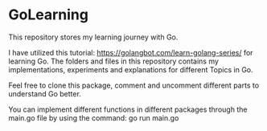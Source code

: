 # GoLearning

This repository stores my learning journey with Go.

I have utilized this tutorial: https://golangbot.com/learn-golang-series/ for learning Go. 
The folders and files in this repository contains my implementations, experiments and explanations for different Topics in Go. 

Feel free to clone this package, comment and uncomment different parts to understand Go better.

You can implement different functions in different packages through the main.go file by using the command: go run main.go
